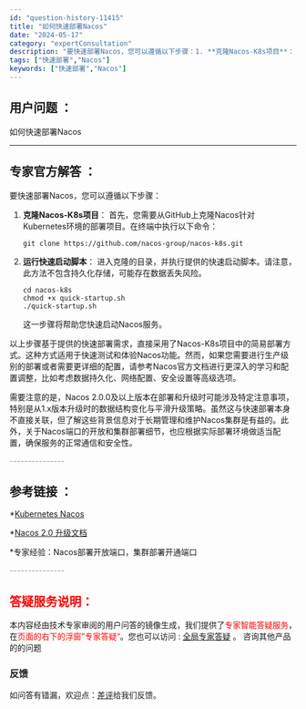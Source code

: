 ```yaml
---
id: "question-history-11415"
title: "如何快速部署Nacos"
date: "2024-05-17"
category: "expertConsultation"
description: "要快速部署Nacos，您可以遵循以下步骤：1. **克隆Nacos-K8s项目**：   首先，您需要从GitHub上克隆Nacos针对Kubernetes环境的部署项目。在终端中执行以下命令：   ```shell   git clone https://github.com/nacos-grou"
tags: ["快速部署","Nacos"]
keywords: ["快速部署","Nacos"]
---
```


## 用户问题 ： 
 如何快速部署Nacos  

---------------
## 专家官方解答 ：

要快速部署Nacos，您可以遵循以下步骤：

1. **克隆Nacos-K8s项目**：
   首先，您需要从GitHub上克隆Nacos针对Kubernetes环境的部署项目。在终端中执行以下命令：
   ```shell
   git clone https://github.com/nacos-group/nacos-k8s.git
   ```

2. **运行快速启动脚本**：
   进入克隆的目录，并执行提供的快速启动脚本。请注意，此方法不包含持久化存储，可能存在数据丢失风险。
   ```shell
   cd nacos-k8s
   chmod +x quick-startup.sh
   ./quick-startup.sh
   ```
   这一步骤将帮助您快速启动Nacos服务。

以上步骤基于提供的快速部署需求，直接采用了Nacos-K8s项目中的简易部署方式。这种方式适用于快速测试和体验Nacos功能。然而，如果您需要进行生产级别的部署或者需要更详细的配置，请参考Nacos官方文档进行更深入的学习和配置调整，比如考虑数据持久化、网络配置、安全设置等高级选项。

需要注意的是，Nacos 2.0.0及以上版本在部署和升级时可能涉及特定注意事项，特别是从1.x版本升级时的数据结构变化与平滑升级策略。虽然这与快速部署本身不直接关联，但了解这些背景信息对于长期管理和维护Nacos集群是有益的。此外，关于Nacos端口的开放和集群部署细节，也应根据实际部署环境做适当配置，确保服务的正常通信和安全性。


<font color="#949494">---------------</font> 


## 参考链接 ：

*[Kubernetes Nacos](https://nacos.io/docs/latest/quickstart/quick-start-kubernetes)
 
 *[Nacos 2.0 升级文档](https://nacos.io/docs/latest/upgrading/200-upgrading)
 
 *专家经验：Nacos部署开放端口，集群部署开通端口 


 <font color="#949494">---------------</font> 
 


## <font color="#FF0000">答疑服务说明：</font> 

本内容经由技术专家审阅的用户问答的镜像生成，我们提供了<font color="#FF0000">专家智能答疑服务</font>，在<font color="#FF0000">页面的右下的浮窗”专家答疑“</font>。您也可以访问 : [全局专家答疑](https://answer.opensource.alibaba.com/docs/intro) 。 咨询其他产品的的问题

### 反馈
如问答有错漏，欢迎点：[差评](https://ai.nacos.io/user/feedbackByEnhancerGradePOJOID?enhancerGradePOJOId=13747)给我们反馈。
